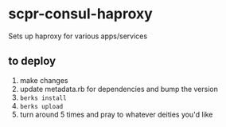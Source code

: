 # scpr-consul-haproxy
Sets up haproxy for various apps/services

## to deploy
1. make changes
1. update metadata.rb for dependencies and bump the version
1. `berks install`
1. `berks upload`
1. turn around 5 times and pray to whatever deities you'd like
